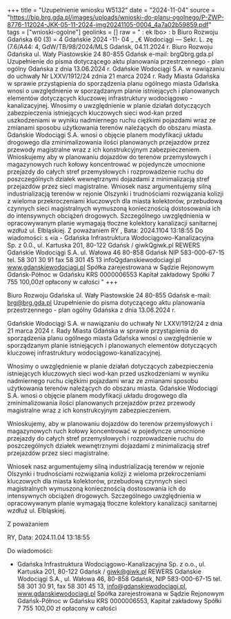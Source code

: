 +++
title = "Uzupelnienie wniosku W5132"
date = "2024-11-04"
source = "https://bip.brg.gda.pl/images/uploads/wnioski-do-planu-ogolnego/P-ZWP-8776-112024-JKK-05-11-2024-img20241105-0004_4a7a02b59859.pdf"
tags = ["wnioski-ogolne"]
geolinks = []
raw = " : ek lbo> : b Biuro Rozwoju Gdańska 60 (3) = 4 Gdańskie 2024 -11- 04 _ _€ Wodociągi — Sekr. L. zę (7.6/A44:  4, GdW/TB/98/2024/MLS Gdańsk, 04.11.2024 r. Biuro Rozwoju Gdańska  ul. Wały Piastowskie 24  80-855 Gdańsk e-mail: brgQbrg.gda.pl Uzupełnienie do pisma dotyczącego aktu planowania przestrzennego - plan ogólny Gdańska z dnia 13.06.2024 r. Gdańskie Wodociągi S.A. w nawiązaniu do uchwały Nr LXXV/1912/24 zdnia 21 marca 2024 r. Rady Miasta Gdańska w sprawie przystąpienia do sporządzenia planu ogólnego miasta Gdańska wnosi o uwzględnienie w sporządzanym planie istniejących i planowanych elementów dotyczących kluczowej infrastruktury wodociągowo - kanalizacyjnej. Wnosimy o uwzględnienie w planie działań dotyczących zabezpieczenia istniejących kluczowych sieci wod-kan przed uszkodzeniami w wyniku nadmiernego ruchu ciężkimi pojazdami wraz ze zmianami sposobu użytkowania terenów należących do obszaru miasta. Gdańskie Wodociągi S.A. wnosi o objęcie planem modyfikacji układu drogowego dla zminimalizowania ilości planowanych przejazdów przez przewody magistralne wraz z ich konstrukcyjnym zabezpieczeniem. Wnioskujemy aby w planowaniu dojazdów do terenów przemysłowych i magazynowych ruch kołowy koncentrować w pojedyncze umocnione przejazdy do całych stref przemysłowych i rozprowadzenie ruchu do poszczególnych działek wewnętrznymi dojazdami z minimalizacją stref przejazdów przez sieci magistralne. Wniosek nasz argumentujemy silną industrializacją terenów w rejonie Olszynki i trudnościami rozwiązania kolizji z wieloma przekroczeniami kluczowych dla miasta kolektorów, przebudową czynnych sieci magistralnych wymuszoną koniecznością dostosowania ich do intensywnych obciążeń drogowych. Szczególnego uwzględnienia w opracowywanym planie wymagają tłoczne kolektory kanalizacji sanitarnej wzdłuż ul. Elbląskiej. Z poważaniem RY ,  Bata: 2024.1104 13:18:55 Do wiadomości: s «ia - Gdańska Infrastruktura Wodociągowo-Kanalizacyjna Sp. z 0.0., ul. Kartuska 201, 80-122 Gdańsk / giwkQgiwk.pl REWERS Gdańskie Wodociągi S.A.  ul. Wałowa 46  80-858 Gdańsk  NIP 583-000-67-15 tel. 58 301 30 91  fax 58 301 45 13  infoQgdanskiewodociagi.pl  www.gdanskiewodociagi.pl Spółka zarejestrowana w Sądzie Rejonowym Gdańsk-Północ w Gdańsku KRS 0000006553  Kapitał zakładowy Spółki 7 755 100,00zł opłacony w całości "
+++

Biuro Rozwoju Gdańska
ul. Wały Piastowskie 24
80-855 Gdańsk
e-mail: brg@brg.gda.pl
Uzupełnienie do pisma dotyczącego aktu planowania przestrzennego - plan ogólny
Gdańska z dnia 13.06.2024 r.

Gdańskie Wodociągi S.A. w nawiązaniu do uchwały Nr LXXV/1912/24 z dnia 21 marca 2024 r. Rady Miasta Gdańska w sprawie przystąpienia do sporządzenia planu ogólnego miasta Gdańska wnosi o uwzględnienie w sporządzanym planie istniejących i planowanych elementów dotyczących kluczowej infrastruktury wodociągowo-kanalizacyjnej.

Wnosimy o uwzględnienie w planie działań dotyczących zabezpieczenia istniejących kluczowych sieci wod-kan przed uszkodzeniami w wyniku nadmiernego ruchu ciężkimi pojazdami wraz ze zmianami sposobu użytkowania terenów należących do obszaru miasta. Gdańskie Wodociągi S.A. wnosi o objęcie planem modyfikacji układu drogowego dla zminimalizowania ilości planowanych przejazdów przez przewody magistralne wraz z ich konstrukcyjnym zabezpieczeniem.

Wnioskujemy, aby w planowaniu dojazdów do terenów przemysłowych i magazynowych ruch kołowy koncentrować w pojedyncze umocnione przejazdy do całych stref przemysłowych i rozprowadzenie ruchu do poszczególnych działek wewnętrznymi dojazdami z minimalizacją stref przejazdów przez sieci magistralne.

Wniosek nasz argumentujemy silną industrializacją terenów w rejonie Olszynki i trudnościami rozwiązania kolizji z wieloma przekroczeniami kluczowych dla miasta kolektorów, przebudową czynnych sieci magistralnych wymuszoną koniecznością dostosowania ich do intensywnych obciążeń drogowych. Szczególnego uwzględnienia w opracowywanym planie wymagają tłoczne kolektory kanalizacji sanitarnej wzdłuż ul. Elbląskiej.

Z poważaniem

RY, Data: 2024.11.04 13:18:55

Do wiadomości:
- Gdańska Infrastruktura Wodociągowo-Kanalizacyjna Sp. z o.o., ul. Kartuska 201, 80-122 Gdańsk / giwk@giwk.pl
REWERS
Gdańskie Wodociągi S.A., ul. Wałowa 46, 80-858 Gdańsk, NIP 583-000-67-15
tel. 58 301 30 91, fax 58 301 45 13, info@gdanskiewodociagi.pl, www.gdanskiewodociagi.pl
Spółka zarejestrowana w Sądzie Rejonowym Gdańsk-Północ w Gdańsku KRS 0000006553, Kapitał zakładowy Spółki 7 755 100,00 zł
opłacony w całości


